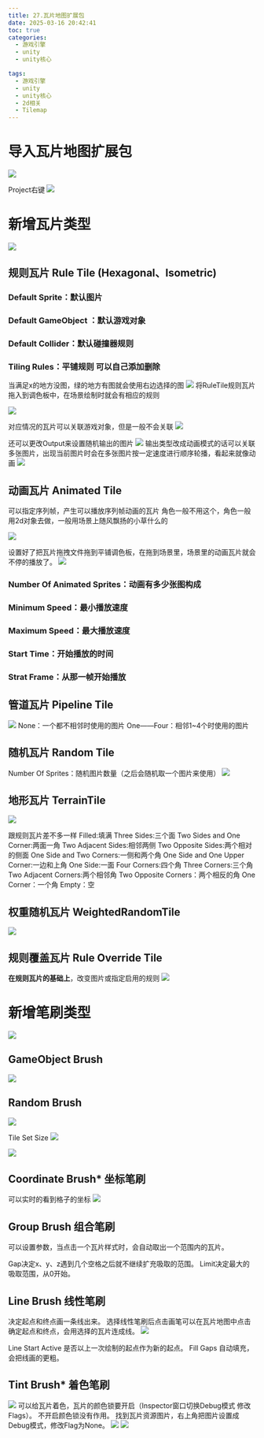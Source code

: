```yaml
---
title: 27.瓦片地图扩展包
date: 2025-03-16 20:42:41
toc: true
categories:
  - 游戏引擎
  - unity
  - unity核心

tags:
  - 游戏引擎
  - unity
  - unity核心
  - 2d相关
  - Tilemap
---
```


# 导入瓦片地图扩展包
![](27.瓦片地图扩展包/file-20250316204332220.png)

Project右键
![](27.瓦片地图扩展包/file-20250317103308339.png)

# 新增瓦片类型
![](27.瓦片地图扩展包/官方拓展包—新增瓦片类型.png)
## 规则瓦片 Rule Tile (Hexagonal、Isometric)
### Default Sprite：默认图片
### Default GameObject ：默认游戏对象 
### Default Collider：默认碰撞器规则 
### Tiling Rules：平铺规则 可以自己添加删除

当满足x的地方没图，绿的地方有图就会使用右边选择的图
![](27.瓦片地图扩展包/file-20250317103845768.png)
将RuleTile规则瓦片拖入到调色板中，在场景绘制时就会有相应的规则

![](27.瓦片地图扩展包/file-20250317104104864.png)

对应情况的瓦片可以关联游戏对象，但是一般不会关联
![](27.瓦片地图扩展包/file-20250317104518207.png)

还可以更改Output来设置随机输出的图片
![](27.瓦片地图扩展包/file-20250317104335226.png)
输出类型改成动画模式的话可以关联多张图片，出现当前图片时会在多张图片按一定速度进行顺序轮播，看起来就像动画
![](27.瓦片地图扩展包/file-20250317104414526.png)


## 动画瓦片 Animated Tile
可以指定序列帧，产生可以播放序列帧动画的瓦片
角色一般不用这个，角色一般用2d对象去做，一般用场景上随风飘扬的小草什么的

![](27.瓦片地图扩展包/file-20250317104847997.png)

设置好了把瓦片拖拽文件拖到平铺调色板，在拖到场景里，场景里的动画瓦片就会不停的播放了。
![](27.瓦片地图扩展包/file-20250317111606786.png)


### Number Of Animated Sprites：动画有多少张图构成

### Minimum Speed：最小播放速度 
### Maximum Speed：最大播放速度 
### Start Time：开始播放的时间 
### Strat Frame：从那一帧开始播放

## 管道瓦片 Pipeline Tile
![](27.瓦片地图扩展包/file-20250317110443035.png)
None：一个都不相邻时使用的图片
One——Four：相邻1~4个时使用的图片

## 随机瓦片 Random Tile
Number Of Sprites：随机图片数量（之后会随机取一个图片来使用）
![](27.瓦片地图扩展包/file-20250317111642134.png)


## 地形瓦片 TerrainTile
![](27.瓦片地图扩展包/file-20250317111651556.png)

跟规则瓦片差不多一样
Filled:填满
Three Sides:三个面 
Two Sides and One Corner:两面一角 
Two Adjacent Sides:相邻两侧 
Two Opposite Sides:两个相对的侧面 
One Side and Two Corners:一侧和两个角 
One Side and One Upper Corner:一边和上角 
One Side:一面 Four Corners:四个角 
Three Corners:三个角 
Two Adjacent Corners:两个相邻角 
Two Opposite Corners：两个相反的角 
One Corner：一个角 
Empty：空

## 权重随机瓦片 WeightedRandomTile
![](27.瓦片地图扩展包/file-20250317111700906.png)


## 规则覆盖瓦片 Rule Override Tile
**在规则瓦片的基础上**，改变图片或指定启用的规则
![](27.瓦片地图扩展包/file-20250317111717305.png)


# 新增笔刷类型
![](27.瓦片地图扩展包/file-20250317112012594.png)


## GameObject Brush
![](27.瓦片地图扩展包/file-20250317112647348.png)

## Random Brush
![](27.瓦片地图扩展包/file-20250318091047851.png)

Tile Set Size
![](27.瓦片地图扩展包/file-20250318091130182.png)

![](27.瓦片地图扩展包/file-20250318091254320.png)


## Coordinate Brush* 坐标笔刷
可以实时的看到格子的坐标
![](27.瓦片地图扩展包/file-20250318092425775.png)

## Group Brush 组合笔刷
可以设置参数，当点击一个瓦片样式时，会自动取出一个范围内的瓦片。

Gap决定x、y、z遇到几个空格之后就不继续扩充吸取的范围。
Limit决定最大的吸取范围，从0开始。

## Line Brush 线性笔刷
决定起点和终点画一条线出来。
选择线性笔刷后点击画笔可以在瓦片地图中点击确定起点和终点，会用选择的瓦片连成线。
![](27.瓦片地图扩展包/file-20250318093542365.png)

Line Start Active 是否以上一次绘制的起点作为新的起点。
Fill Gaps 自动填充，会把线画的更粗。


## Tint Brush* 着色笔刷
![](27.瓦片地图扩展包/file-20250318093849202.png)
可以给瓦片着色，瓦片的颜色锁要开启（Inspector窗口切换Debug模式 修改Flags）。
不开启颜色锁没有作用。
找到瓦片资源图片，右上角把图片设置成Debug模式，修改Flag为None。
![](27.瓦片地图扩展包/file-20250318094008803.png)
![](27.瓦片地图扩展包/file-20250318094029843.png)